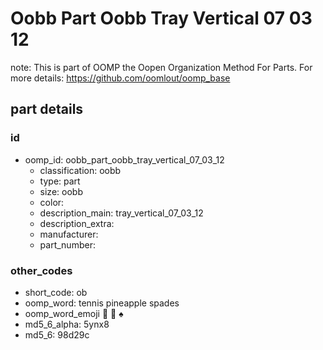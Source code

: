 # Oobb Part Oobb Tray Vertical 07 03 12  

note: This is part of OOMP the Oopen Organization Method For Parts. For more details: https://github.com/oomlout/oomp_base

##  part details





### id
* oomp_id: oobb_part_oobb_tray_vertical_07_03_12
  * classification: oobb
  * type: part
  * size: oobb
  * color: 
  * description_main: tray_vertical_07_03_12
  * description_extra: 
  * manufacturer: 
  * part_number: 

### other_codes
* short_code: ob
* oomp_word: tennis pineapple spades
* oomp_word_emoji :tennis: :pineapple: :spades:
* md5_6_alpha: 5ynx8
* md5_6: 98d29c
